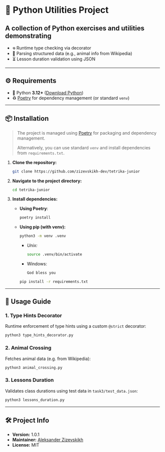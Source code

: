 # 🐍 Python Utilities Project

## A collection of Python exercises and utilities demonstrating

- 𖦹 Runtime type checking via decorator
- 🦝 Parsing structured data (e.g., animal info from Wikipedia)
- ⏳ Lesson duration validation using JSON

---

## ⚙️ Requirements

- 🐍 Python **3.12+** ([Download Python](https://www.python.org/downloads/))
- ♻️ [Poetry](https://python-poetry.org/docs/#installation) for dependency management (or standard `venv`)

---

## 📦 Installation

> The project is managed using [Poetry](https://python-poetry.org/) for packaging and dependency management.
> 
> Alternatively, you can use standard `venv` and install dependencies from `requirements.txt`.

1. **Clone the repository:** 
    ```bash  
    git clone https://github.com/zizevskikh-dev/tetrika-junior
    ```  

2. **Navigate to the project directory:** 
    ```bash  
    cd tetrika-junior
    ```

3. **Install dependencies:**  
	- **Using Poetry**:  
  
        ```bash
        poetry install  
        ```

	- **Using pip (with venv):**
		```bash
		python3 -m venv .venv
		```

		- *Unix:*
			```bash
			source .venv/bin/activate
			```

		- Windows:
			```bash
			God bless you
			```

		```bash
		pip install -r requirements.txt
		```

---

## 🚀 Usage Guide

### 1. Type Hints Decorator

Runtime enforcement of type hints using a custom `@strict` decorator:
```bash
python3 type_hints_decorator.py
```

### 2. Animal Crossing

Fetches animal data (e.g. from Wikipedia):
```bash
python3 animal_crossing.py
```

### 3. Lessons Duration

Validates class durations using test data in `task3/test_data.json`:
```bash
python3 lessons_duration.py
```

---

## 🛠️ Project Info

- **Version:** 1.0.1
- **Maintainer:** [Aleksander Zizevskikh](https://t.me/zizevskikh_me)
- **License:** MIT
